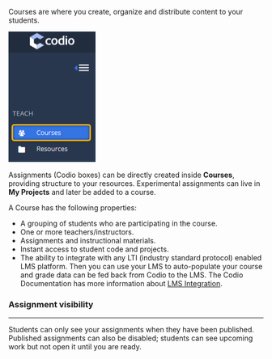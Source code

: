 Courses are where you create, organize and distribute content to your students.

![.guides/img/coursesdashboard](.guides/img/coursesdashboard.png)

Assignments (Codio boxes) can be directly created inside **Courses**, providing structure to your resources. Experimental assignments can live in **My Projects** and later be added to a course. 

A Course has the following properties:

- A grouping of students who are participating in the course.
- One or more teachers/instructors.
- Assignments and instructional materials.
- Instant access to student code and projects.
- The ability to integrate with any LTI (industry standard protocol) enabled LMS platform. Then you can use your LMS to auto-populate your course and grade data can be fed back from Codio to the LMS. The Codio Documentation has more information about [LMS Integration](https://docs.codio.com/instructors/admin/integration/intro.html#integrate-lms).

### Assignment visibility
---
Students can only see your assignments when they have been published. Published assignments can also be disabled; students can see upcoming work but not open it until you are ready.

